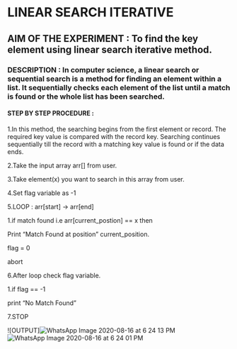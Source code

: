 # LINEAR SEARCH ITERATIVE

## AIM OF THE EXPERIMENT : To find the key element using linear search iterative method.

### DESCRIPTION : In computer science, a linear search or sequential search is a method for finding an element within a list. It sequentially checks each element of the list until a match is found or the whole list has been searched.

#### STEP BY STEP PROCEDURE : 

1.In this method, the searching begins from the first element or record. The required key value is compared with the record key. Searching continues sequentially till the record with a matching key value is found or if the data ends.

2.Take the input array arr[] from user.

3.Take element(x) you want to search in this array from user.

4.Set flag variable as -1

5.LOOP : arr[start] -> arr[end]

  1.if match found i.e arr[current_postion] == x then

   Print “Match Found at position” current_position.
 
   flag = 0
 
   abort

6.After loop check flag variable.
    
   1.if flag == -1
 
   print “No Match Found”

7.STOP

![OUTPUT]![WhatsApp Image 2020-08-16 at 6 24 13 PM](https://user-images.githubusercontent.com/69348428/90336972-e8e07c00-dffc-11ea-8055-e17e6c2d344b.jpeg)
![WhatsApp Image 2020-08-16 at 6 24 01 PM](https://user-images.githubusercontent.com/69348428/90336974-ea11a900-dffc-11ea-8814-3485d72db4e4.jpeg)


